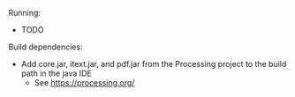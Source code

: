 Running:
 - TODO

Build dependencies:
 - Add core.jar, itext.jar, and pdf.jar from the Processing project to the
   build path in the java IDE
   - See https://processing.org/
